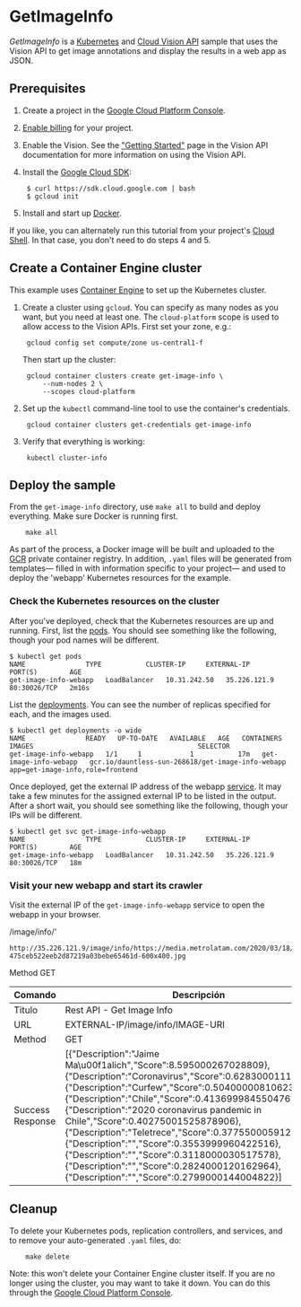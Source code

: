 # GetImageInfo

*GetImageInfo* is a [Kubernetes](https://github.com/kubernetes/kubernetes/) and [Cloud Vision API](https://cloud.google.com/vision/) sample that uses the Vision API to get image annotations and display the results in a web app as JSON.

## Prerequisites

1. Create a project in the [Google Cloud Platform Console](https://console.cloud.google.com).

2. [Enable billing](https://console.cloud.google.com/project/_/settings) for your project.

3. Enable the Vision. See the ["Getting Started"](https://cloud.google.com/vision/docs/getting-started) page in the Vision API documentation for more information on using the Vision API.

4. Install the [Google Cloud SDK](https://cloud.google.com/sdk):

        $ curl https://sdk.cloud.google.com | bash
        $ gcloud init

5. Install and start up [Docker](https://www.docker.com/).

If you like, you can alternately run this tutorial from your project's
[Cloud Shell](https://cloud.google.com/shell/docs/).  In that case, you don't need to do steps 4 and 5.

## Create a Container Engine cluster

This example uses [Container Engine](https://cloud.google.com/container-engine/) to set up the Kubernetes cluster.

1. Create a cluster using `gcloud`. You can specify as many nodes as you want,
   but you need at least one. The `cloud-platform` scope is used to allow
   access to the Vision APIs.
   First set your zone, e.g.:

        gcloud config set compute/zone us-central1-f

   Then start up the cluster:

        gcloud container clusters create get-image-info \
            --num-nodes 2 \
            --scopes cloud-platform

2. Set up the `kubectl` command-line tool to use the container's credentials.

        gcloud container clusters get-credentials get-image-info

3. Verify that everything is working:

        kubectl cluster-info

## Deploy the sample

From the `get-image-info` directory, use `make all` to build and deploy everything.
Make sure Docker is running first.

        make all

As part of the process, a Docker image will be built and uploaded to the
[GCR](https://cloud.google.com/container-registry/docs/) private container
registry. In addition, `.yaml` files will be generated from templates— filled in
with information specific to your project— and used to deploy the
'webapp' Kubernetes resources for the example.

### Check the Kubernetes resources on the cluster

After you've deployed, check that the Kubernetes resources are up and running.
First, list the [pods](https://kubernetes.io/docs/concepts/workloads/pods/pod/).
You should see something like the following, though your pod names will be different.

```
$ kubectl get pods
NAME               TYPE           CLUSTER-IP     EXTERNAL-IP    PORT(S)        AGE
get-image-info-webapp   LoadBalancer   10.31.242.50   35.226.121.9   80:30026/TCP   2m16s
```

List the
[deployments](https://kubernetes.io/docs/concepts/workloads/controllers/deployment/).
You can see the number of replicas specified for each, and the images used.

```
$ kubectl get deployments -o wide
NAME               READY   UP-TO-DATE   AVAILABLE   AGE   CONTAINERS         IMAGES                                         SELECTOR
get-image-info-webapp   1/1     1            1           17m   get-image-info-webapp   gcr.io/dauntless-sun-268618/get-image-info-webapp   app=get-image-info,role=frontend
```

Once deployed, get the external IP address of the webapp
[service](https://kubernetes.io/docs/concepts/services-networking/service/).
It may take a few minutes for the assigned external IP to be
listed in the output.  After a short wait, you should see something like the
following, though your IPs will be different.

```
$ kubectl get svc get-image-info-webapp
NAME               TYPE           CLUSTER-IP     EXTERNAL-IP    PORT(S)        AGE
get-image-info-webapp   LoadBalancer   10.31.242.50   35.226.121.9   80:30026/TCP   18m
```

### Visit your new webapp and start its crawler

Visit the external IP of the `get-image-info-webapp` service to open the webapp in
your browser.

/image/info/<path>'

	
	http://35.226.121.9/image/info/https://media.metrolatam.com/2020/03/18/auno1166549-475ceb522eeb2d87219a03bebe65461d-600x400.jpg
Method	GET

| Comando | Descripción |
| --- | --- |
| Titulo | Rest API - Get Image Info |
| URL | EXTERNAL-IP/image/info/IMAGE-URI |
| Method | GET |
|Success Response | [{"Description":"Jaime Ma\u00f1alich","Score":8.595000267028809},{"Description":"Coronavirus","Score":0.6283000111579895},{"Description":"Curfew","Score":0.5040000081062317},{"Description":"Chile","Score":0.4136999845504761},{"Description":"2020 coronavirus pandemic in Chile","Score":0.40275001525878906},{"Description":"Teletrece","Score":0.37755000591278076},{"Description":"","Score":0.3553999960422516},{"Description":"","Score":0.3118000030517578},{"Description":"","Score":0.2824000120162964},{"Description":"","Score":0.2799000144004822}] |

## Cleanup

To delete your Kubernetes pods, replication controllers, and services, and to
remove your auto-generated `.yaml` files, do:

        make delete

Note: this won't delete your Container Engine cluster itself.
If you are no longer using the cluster, you may want to take it down.
You can do this through the
[Google Cloud Platform Console](https://console.cloud.google.com).